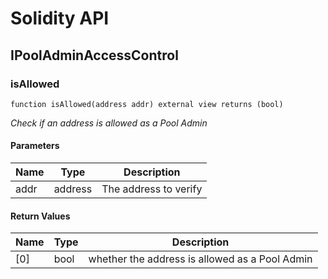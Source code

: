 # Solidity API

## IPoolAdminAccessControl

### isAllowed

```solidity
function isAllowed(address addr) external view returns (bool)
```

_Check if an address is allowed as a Pool Admin_

#### Parameters

| Name | Type | Description |
| ---- | ---- | ----------- |
| addr | address | The address to verify |

#### Return Values

| Name | Type | Description |
| ---- | ---- | ----------- |
| [0] | bool | whether the address is allowed as a Pool Admin |

